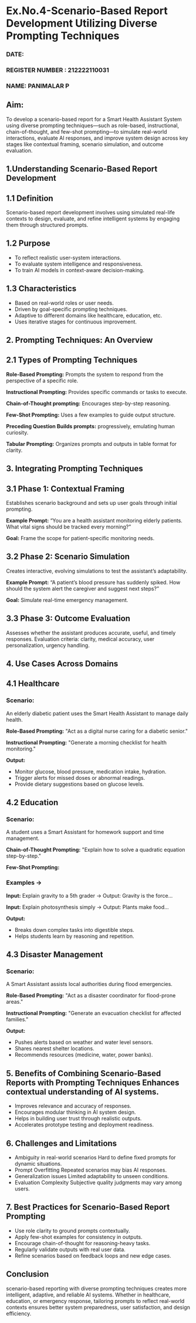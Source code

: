 # Ex.No.4-Scenario-Based Report Development Utilizing Diverse Prompting Techniques
### DATE:                                                                            
### REGISTER NUMBER : 212222110031
### NAME: PANIMALAR P
## Aim: 
To develop a scenario-based report for a Smart Health Assistant System using diverse prompting techniques—such as role-based, instructional, chain-of-thought, and few-shot prompting—to simulate real-world interactions, evaluate AI responses, and improve system design across key stages like contextual framing, scenario simulation, and outcome evaluation.


## 1.Understanding Scenario-Based Report Development
## 1.1 Definition
Scenario-based report development involves using simulated real-life contexts to design, evaluate, and refine intelligent systems by engaging them through structured prompts.

## 1.2 Purpose
- To reflect realistic user-system interactions.
- To evaluate system intelligence and responsiveness.
- To train AI models in context-aware decision-making.

## 1.3 Characteristics
- Based on real-world roles or user needs.
- Driven by goal-specific prompting techniques.
- Adaptive to different domains like healthcare, education, etc.
- Uses iterative stages for continuous improvement.

## 2. Prompting Techniques: An Overview
## 2.1 Types of Prompting Techniques

**Role-Based Prompting:**	Prompts the system to respond from the perspective of a specific role.

**Instructional Prompting:**	Provides specific commands or tasks to execute.

**Chain-of-Thought prompting:**	Encourages step-by-step reasoning.

**Few-Shot Prompting:**	Uses a few examples to guide output structure.

**Preceding Question	Builds prompts:** progressively, emulating human curiosity.

**Tabular Prompting:**	Organizes prompts and outputs in table format for clarity.

## 3. Integrating Prompting Techniques
## 3.1 Phase 1: Contextual Framing
Establishes scenario background and sets up user goals through initial prompting.

**Example Prompt:** “You are a health assistant monitoring elderly patients. What vital signs should be tracked every morning?”

**Goal:** Frame the scope for patient-specific monitoring needs.

## 3.2 Phase 2: Scenario Simulation
Creates interactive, evolving simulations to test the assistant’s adaptability.

**Example Prompt:** “A patient’s blood pressure has suddenly spiked. How should the system alert the caregiver and suggest next steps?”

**Goal:** Simulate real-time emergency management.

## 3.3 Phase 3: Outcome Evaluation
Assesses whether the assistant produces accurate, useful, and timely responses.
Evaluation criteria: clarity, medical accuracy, user personalization, urgency handling.

## 4. Use Cases Across Domains
## 4.1 Healthcare
### Scenario:
An elderly diabetic patient uses the Smart Health Assistant to manage daily health.

**Role-Based Prompting:** "Act as a digital nurse caring for a diabetic senior."

**Instructional Prompting:** "Generate a morning checklist for health monitoring."

**Output:**
- Monitor glucose, blood pressure, medication intake, hydration.
- Trigger alerts for missed doses or abnormal readings.
- Provide dietary suggestions based on glucose levels.

## 4.2 Education
### Scenario:
A student uses a Smart Assistant for homework support and time management.

**Chain-of-Thought Prompting:** "Explain how to solve a quadratic equation step-by-step."

**Few-Shot Prompting:**
### Examples →

**Input:** Explain gravity to a 5th grader → Output: Gravity is the force...

**Input:** Explain photosynthesis simply → Output: Plants make food...

**Output:**
- Breaks down complex tasks into digestible steps.
- Helps students learn by reasoning and repetition.

## 4.3 Disaster Management
### Scenario:
A Smart Assistant assists local authorities during flood emergencies.

**Role-Based Prompting:** "Act as a disaster coordinator for flood-prone areas."

**Instructional Prompting:** "Generate an evacuation checklist for affected families."

**Output:**
- Pushes alerts based on weather and water level sensors.
- Shares nearest shelter locations.
- Recommends resources (medicine, water, power banks).

## 5. Benefits of Combining Scenario-Based Reports with Prompting Techniques Enhances contextual understanding of AI systems.

- Improves relevance and accuracy of responses.
- Encourages modular thinking in AI system design.
- Helps in building user trust through realistic outputs.
- Accelerates prototype testing and deployment readiness.

## 6. Challenges and Limitations

- Ambiguity in real-world scenarios	Hard to define fixed prompts for dynamic situations.
- Prompt Overfitting	Repeated scenarios may bias AI responses.
- Generalization issues	Limited adaptability to unseen conditions.
- Evaluation Complexity	Subjective quality judgments may vary among users.

## 7. Best Practices for Scenario-Based Report Prompting
- Use role clarity to ground prompts contextually.
- Apply few-shot examples for consistency in outputs.
- Encourage chain-of-thought for reasoning-heavy tasks.
- Regularly validate outputs with real user data.
- Refine scenarios based on feedback loops and new edge cases.

## Conclusion
   scenario-based reporting with diverse prompting techniques creates more intelligent, adaptive, and reliable AI systems. Whether in healthcare, education, or emergency response, tailoring prompts to reflect real-world contexts ensures better system preparedness, user satisfaction, and design efficiency.

